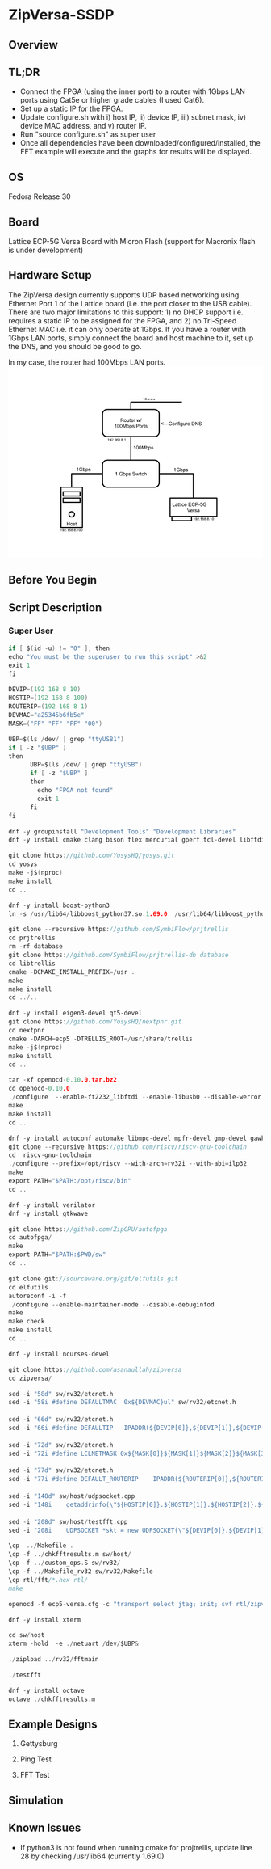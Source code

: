 # ZipVersa-SSDP

## Overview


## TL;DR
- Connect the FPGA (using the inner port) to a router with 1Gbps LAN ports using Cat5e or higher grade cables (I used Cat6). 
- Set up a static IP for the FPGA. 
- Update configure.sh with i) host IP, ii) device IP, iii) subnet mask, iv) device MAC address, and v) router IP. 
- Run "source configure.sh" as super user
- Once all dependencies have been downloaded/configured/installed, the FFT example will execute and the graphs for results will be displayed. 
 

## OS
Fedora Release 30

## Board
Lattice ECP-5G Versa Board with Micron Flash 
(support for Macronix flash is under development)


## Hardware Setup 
The ZipVersa design currently supports UDP based networking using Ethernet Port 1 of the Lattice board (i.e. the port closer to the USB cable). There are two major limitations to this support: 1) no DHCP support i.e. requires a static IP to be assigned for the FPGA, and 2) no Tri-Speed Ethernet MAC i.e. it can only operate at 1Gbps. If you have a router with 1Gbps LAN ports, simply connect the board and host machine to it, set up the DNS, and you should be good to go. 

In my case, the router had 100Mbps LAN ports. 
![alt text](https://github.com/asanaullah/ZipVersa-SSDP/blob/master/hardware_overview.png)


## Before You Begin



## Script Description


### Super User
```c
if [ $(id -u) != "0" ]; then
echo "You must be the superuser to run this script" >&2
exit 1
fi
```

```c
DEVIP=(192 168 8 10)
HOSTIP=(192 168 8 100)
ROUTERIP=(192 168 8 1)
DEVMAC="a25345b6fb5e"
MASK=("FF" "FF" "FF" "00")
```

```c
UBP=$(ls /dev/ | grep "ttyUSB1")
if [ -z "$UBP" ]
then
      UBP=$(ls /dev/ | grep "ttyUSB")
      if [ -z "$UBP" ]
      then
      	echo "FPGA not found"
      	exit 1
      fi
fi
```


```c
dnf -y groupinstall "Development Tools" "Development Libraries"
dnf -y install cmake clang bison flex mercurial gperf tcl-devel libftdi-devel python-xdot graphviz
```

```c
git clone https://github.com/YosysHQ/yosys.git
cd yosys
make -j$(nproc)
make install
cd ..
```


```c
dnf -y install boost-python3
ln -s /usr/lib64/libboost_python37.so.1.69.0  /usr/lib64/libboost_python37.so
```

```c
git clone --recursive https://github.com/SymbiFlow/prjtrellis
cd prjtrellis
rm -rf database
git clone https://github.com/SymbiFlow/prjtrellis-db database
cd libtrellis
cmake -DCMAKE_INSTALL_PREFIX=/usr .
make
make install
cd ../..
```

```c
dnf -y install eigen3-devel qt5-devel
git clone https://github.com/YosysHQ/nextpnr.git
cd nextpnr
cmake -DARCH=ecp5 -DTRELLIS_ROOT=/usr/share/trellis
make -j$(nproc)
make install
cd ..
```

```c
tar -xf openocd-0.10.0.tar.bz2
cd openocd-0.10.0
./configure  --enable-ft2232_libftdi --enable-libusb0 --disable-werror
make
make install
cd ..
```



```c
dnf -y install autoconf automake libmpc-devel mpfr-devel gmp-devel gawk  bison flex texinfo patchutils gcc gcc-c++ zlib-devel expat-devel
git clone --recursive https://github.com/riscv/riscv-gnu-toolchain
cd  riscv-gnu-toolchain
./configure --prefix=/opt/riscv --with-arch=rv32i --with-abi=ilp32
make        
export PATH="$PATH:/opt/riscv/bin"
cd ..
```


```c
dnf -y install verilator
dnf -y install gtkwave
```

```c
git clone https://github.com/ZipCPU/autofpga
cd autofpga/
make
export PATH="$PATH:$PWD/sw"
cd ..
```


```c
git clone git://sourceware.org/git/elfutils.git
cd elfutils
autoreconf -i -f
./configure --enable-maintainer-mode --disable-debuginfod
make
make check
make install
cd ..
```


```c
dnf -y install ncurses-devel
```



```c
git clone https://github.com/asanaullah/zipversa
cd zipversa/
```



```c
sed -i "58d" sw/rv32/etcnet.h
sed -i "58i #define	DEFAULTMAC	0x${DEVMAC}ul" sw/rv32/etcnet.h

sed -i "66d" sw/rv32/etcnet.h
sed -i "66i #define	DEFAULTIP	IPADDR(${DEVIP[0]},${DEVIP[1]},${DEVIP[2]},${DEVIP[3]})" sw/rv32/etcnet.h

sed -i "72d" sw/rv32/etcnet.h
sed -i "72i #define	LCLNETMASK 0x${MASK[0]}${MASK[1]}${MASK[2]}${MASK[3]}" sw/rv32/etcnet.h

sed -i "77d" sw/rv32/etcnet.h
sed -i "77i #define	DEFAULT_ROUTERIP	IPADDR(${ROUTERIP[0]},${ROUTERIP[1]},${ROUTERIP[2]},${ROUTERIP[3]})" sw/rv32/etcnet.h

sed -i "148d" sw/host/udpsocket.cpp
sed -i "148i 	getaddrinfo(\"${HOSTIP[0]}.${HOSTIP[1]}.${HOSTIP[2]}.${HOSTIP[3]}\", portstr, &hints, &res);" sw/host/udpsocket.cpp

sed -i "208d" sw/host/testfft.cpp
sed -i "208i 	UDPSOCKET *skt = new UDPSOCKET(\"${DEVIP[0]}.${DEVIP[1]}.${DEVIP[2]}.${DEVIP[3]}\");" sw/host/testfft.cpp
```

```c
\cp  ../Makefile .
\cp -f ../chkfftresults.m sw/host/
\cp -f ../custom_ops.S sw/rv32/
\cp -f ../Makefile_rv32 sw/rv32/Makefile
\cp rtl/fft/*.hex rtl/
make
```


```c
openocd -f ecp5-versa.cfg -c "transport select jtag; init; svf rtl/zipversa.svf; exit"
```


```c
dnf -y install xterm
```



```c
cd sw/host
xterm -hold  -e ./netuart /dev/$UBP&
```

```c
./zipload ../rv32/fftmain
```

```c
./testfft
```

```c
dnf -y install octave
octave ./chkfftresults.m 
```

## Example Designs

1. Gettysburg


2. Ping Test


3. FFT Test


## Simulation


## Known Issues
 - If python3 is not found when running cmake for projtrellis, update line 28 by checking /usr/lib64 (currently 1.69.0)
